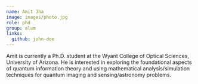 ```yaml
---
name: Amit Jha
image: images/photo.jpg
role: phd
group: alum
links:
  github: john-doe
---
```


Amit is currently a Ph.D. student at the Wyant College of Optical Sciences, University of Arizona. He is interested in exploring the foundational aspects of quantum information theory and using mathematical analysis/simulation techniques for quantum imaging and sensing/astronomy problems.
